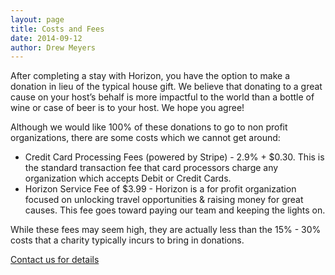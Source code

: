 ```yaml
---
layout: page
title: Costs and Fees
date: 2014-09-12
author: Drew Meyers
---
```

After completing a stay with Horizon, you have the option to make a donation in lieu of the typical house gift. We believe that donating to a great cause on your host’s behalf is more impactful to the world than a bottle of wine or case of beer is to your host. We hope you agree!

Although we would like 100% of these donations to go to non profit organizations, there are some costs which we cannot get around:

- Credit Card Processing Fees (powered by Stripe) - 2.9% + $0.30. This is the standard transaction fee that card processors charge any organization which accepts Debit or Credit Cards.
- Horizon Service Fee of $3.99 - Horizon is a for profit organization focused on unlocking travel opportunities & raising money for great causes. This fee goes toward paying our team and keeping the lights on. 

While these fees may seem high, they are actually less than the 15% - 30% costs that a charity typically incurs to bring in donations.

[Contact us for details](mailto:support@horizonapp.co)

